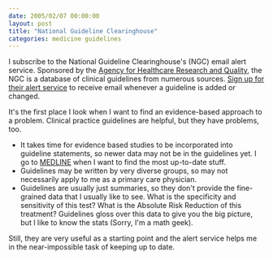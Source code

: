 ```yaml
---
date: 2005/02/07 00:00:00
layout: post
title: "National Guideline Clearinghouse"
categories: medicine guidelines
---
```


I subscribe to the National Guideline Clearinghouse's (NGC) email alert service. Sponsored by the [Agency for Healthcare Research and Quality](http://www.ahrq.gov/), the NGC is a database of clinical guidelines from numerous sources. [Sign up for their alert service](http://www.guideline.gov/whatsnew/subscription.aspx) to receive email whenever a guideline is added or changed.

It's the first place I look when I want to find an evidence-based approach to a problem. Clinical practice guidelines are helpful, but they have problems, too.

- It takes time for evidence based studies to be incorporated into guideline statements, so newer data may not be in the guidelines yet. I go to [MEDLINE](http://www.ncbi.nlm.nih.gov/entrez/query.fcgi) when I want to find the most up-to-date stuff.
- Guidelines may be written by very diverse groups, so may not necessarily apply to me as a primary care physician.
- Guidelines are usually just summaries, so they don't provide the fine-grained data that I usually like to see. What is the specificity and sensitivity of this test? What is the Absolute Risk Reduction of this treatment? Guidelines gloss over this data to give you the big picture, but I like to know the stats (Sorry, I'm a math geek).

Still, they are very useful as a starting point and the alert service helps me in the near-impossible task of keeping up to date.
